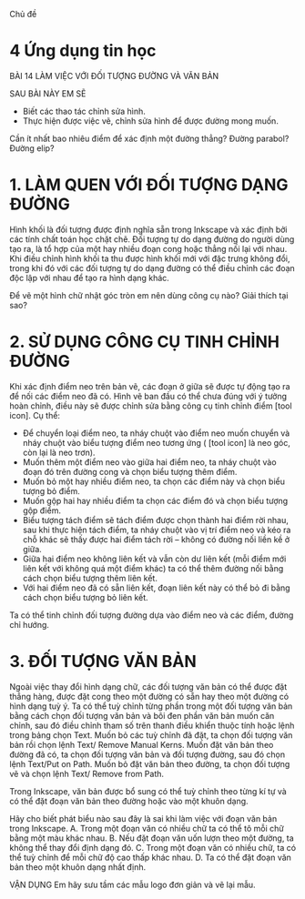 Chủ đề
# 4 Ứng dụng tin học

BÀI 14
LÀM VIỆC VỚI ĐỐI TƯỢNG ĐƯỜNG VÀ VĂN BẢN

SAU BÀI NÀY EM SẼ
* Biết các thao tác chỉnh sửa hình.
* Thực hiện được việc vẽ, chỉnh sửa hình để được đường mong muốn.

Cần ít nhất bao nhiêu điểm để xác định một đường thẳng? Đường parabol? Đường elip?

# 1. LÀM QUEN VỚI ĐỐI TƯỢNG DẠNG ĐƯỜNG
Hình khối là đối tượng được định nghĩa sẵn trong Inkscape và xác định bởi các tính chất toán học chặt chẽ. Đối tượng tự do dạng đường do người dùng tạo ra, là tổ hợp của một hay nhiều đoạn cong hoặc thẳng nối lại với nhau.
Khi điều chỉnh hình khối ta thu được hình khối mới với đặc trưng không đổi, trong khi đó với các đối tượng tự do dạng đường có thể điều chỉnh các đoạn độc lập với nhau để tạo ra hình dạng khác.

Để vẽ một hình chữ nhật góc tròn em nên dùng công cụ nào? Giải thích tại sao?

# 2. SỬ DỤNG CÔNG CỤ TINH CHỈNH ĐƯỜNG
Khi xác định điểm neo trên bản vẽ, các đoạn ở giữa sẽ được tự động tạo ra để nối các điểm neo đã có. Hình vẽ ban đầu có thể chưa đúng với ý tưởng hoàn chỉnh, điều này sẽ được chỉnh sửa bằng công cụ tinh chỉnh điểm [tool icon].
Cụ thể:
- Để chuyển loại điểm neo, ta nháy chuột vào điểm neo muốn chuyển và nháy chuột vào biểu tượng điểm neo tương ứng ( [tool icon] là neo góc, còn lại là neo trơn).
- Muốn thêm một điểm neo vào giữa hai điểm neo, ta nháy chuột vào đoạn đó trên đường cong và chọn biểu tượng thêm điểm.
- Muốn bỏ một hay nhiều điểm neo, ta chọn các điểm này và chọn biểu tượng bỏ điểm.
- Muốn gộp hai hay nhiều điểm ta chọn các điểm đó và chọn biểu tượng gộp điểm.
- Biểu tượng tách điểm sẽ tách điểm được chọn thành hai điểm rời nhau, sau khi thực hiện tách điểm, ta nháy chuột vào vị trí điểm neo và kéo ra chỗ khác sẽ thấy được hai điểm tách rời – không có đường nối liền kề ở giữa.
- Giữa hai điểm neo không liên kết và vẫn còn dư liên kết (mỗi điểm mới liên kết với không quá một điểm khác) ta có thể thêm đường nối bằng cách chọn biểu tượng thêm liên kết.
- Với hai điểm neo đã có sẵn liên kết, đoạn liên kết này có thể bỏ đi bằng cách chọn biểu tượng bỏ liên kết.

Ta có thể tinh chỉnh đối tượng đường dựa vào điểm neo và các điểm, đường chỉ hướng.

# 3. ĐỐI TƯỢNG VĂN BẢN
Ngoài việc thay đổi hình dạng chữ, các đối tượng văn bản có thể được đặt thẳng hàng, được đặt cong theo một đường có sẵn hay theo một đường có hình dạng tuỳ ý.
Ta có thể tuỳ chỉnh từng phần trong một đối tượng văn bản bằng cách chọn đối tượng văn bản và bôi đen phần văn bản muốn căn chỉnh, sau đó điều chỉnh tham số trên thanh điều khiển thuộc tính hoặc lệnh trong bảng chọn Text.
Muốn bỏ các tuỳ chỉnh đã đặt, ta chọn đối tượng văn bản rồi chọn lệnh Text/ Remove Manual Kerns.
Muốn đặt văn bản theo đường đã có, ta chọn đối tượng văn bản và đối tượng đường, sau đó chọn lệnh Text/Put on Path.
Muốn bỏ đặt văn bản theo đường, ta chọn đối tượng vẽ và chọn lệnh Text/ Remove from Path.

Trong Inkscape, văn bản được bổ sung có thể tuỳ chỉnh theo từng kí tự và có thể đặt đoạn văn bản theo đường hoặc vào một khuôn dạng.

Hãy cho biết phát biểu nào sau đây là sai khi làm việc với đoạn văn bản trong Inkscape.
A. Trong một đoạn văn có nhiều chữ ta có thể tô mỗi chữ bằng một màu khác nhau.
B. Nếu đặt đoạn văn uốn lượn theo một đường, ta không thể thay đổi định dạng đó.
C. Trong một đoạn văn có nhiều chữ, ta có thể tuỳ chỉnh để mỗi chữ độ cao thấp khác nhau.
D. Ta có thể đặt đoạn văn bản theo một khuôn dạng nhất định.

VẬN DỤNG
Em hãy sưu tầm các mẫu logo đơn giản và vẽ lại mẫu.
